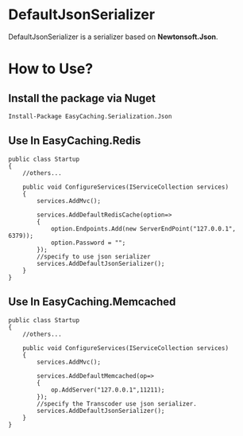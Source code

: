 # DefaultJsonSerializer

DefaultJsonSerializer is a serializer based on **Newtonsoft.Json**.

# How to Use?

## Install the package via Nuget

```
Install-Package EasyCaching.Serialization.Json
```

## Use In EasyCaching.Redis

```
public class Startup
{
    //others...

    public void ConfigureServices(IServiceCollection services)
    {
        services.AddMvc();

        services.AddDefaultRedisCache(option=>
        {                
            option.Endpoints.Add(new ServerEndPoint("127.0.0.1", 6379));
            option.Password = "";                                                  
        });
        //specify to use json serializer
        services.AddDefaultJsonSerializer();
    }
}
```

## Use In EasyCaching.Memcached

```
public class Startup
{
    //others...

    public void ConfigureServices(IServiceCollection services)
    {
        services.AddMvc();

        services.AddDefaultMemcached(op=>
        {                
            op.AddServer("127.0.0.1",11211);           
        });
        //specify the Transcoder use json serializer.
        services.AddDefaultJsonSerializer();
    }
}
```
